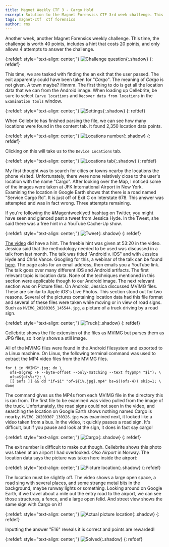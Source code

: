 ```yaml
---
title: Magnet Weekly CTF 3 - Cargo Hold 
excerpt: Solution to the Magnet Forensics CTF 3rd week challenge. This challenge asks us to find a specific exit number the user of the phone passed by. The most difficult and fun challenge yet!
tags: magnet-ctf  ctf forensics
author: rms
---
```


Another week, another Magnet Forensics weekly challenge. This time, the challenge is worth 40 points, includes a hint that costs 20 points, and only allows 4 attempts to answer the challenge.

{:refdef: style="text-align: center;"}
![Challenge question](https://starwarsfan2099.github.io/public/2020-10-22/question.JPG){:.shadow}
{: refdef}

This time, we are tasked with finding the an exit that the user passed. The exit apparently could have been taken for "*Cargo*". The meaning of *Cargo* is not given. A town maybe? Hmmm. The first thing to do is get all the location data that we can from the Android image. When loading up Cellebrite, be sure to select `Carve locations` and `Recover data from locations` in the `Examination tools` window. 

{:refdef: style="text-align: center;"}
![Settings](https://starwarsfan2099.github.io/public/2020-10-22/location_settings.JPG){:.shadow}
{: refdef}

When Cellebrite has finished parsing the file, we can see how many locations were found in the content tab. It found 2,350 location data points.

{:refdef: style="text-align: center;"}
![Locations number](https://starwarsfan2099.github.io/public/2020-10-22/locations_tab.JPG){:.shadow}
{: refdef}

Clicking on this will take us to the `Device Locations` tab.

{:refdef: style="text-align: center;"}
![Locations tab](https://starwarsfan2099.github.io/public/2020-10-22/locations_veiw.JPG){:.shadow}
{: refdef}

My first thought was to search for cities or towns nearby the locations the phone visited. Unfortunately, there were none relatively close to the user's location with the name "Cargo". After looking over the Map, I noticed some of the images were taken at JFK International Airport in New York. Examining the location in Google Earth shows that there is a road named "Service Cargo Rd". It is just off of Exit C on Interstate 678. This answer was attempted and was in fact wrong. Three attempts remaining. 

If you're following the #Magentweeklyctf hashtag on Twitter, you might have seen and glanced past a tweet from Jessica Hyde. In the Tweet, she said there was a free hint in a YouTube Cache-Up show.

{:refdef: style="text-align: center;"}
![Tweet](https://starwarsfan2099.github.io/public/2020-10-22/tweet.JPG){:.shadow}
{: refdef}

[The video](https://www.youtube.com/watch?v=LsJARwXDDR4&feature=youtu.be) did have a hint. The freebie hint was given at 53:20 in the video. Jessica said that the methodology needed to be used was discussed in a talk from last month. The talk was titled "Android v. iOS" and with Jessica Hyde and Chris Vance. Googling for this, a webinar of the talk can be found [here](https://www.magnetforensics.com/resources/mobile-artifact-comparison-webinar-recording-oct-7/). The page asks for an email address, then emails you a YouTube link. The talk goes over many different iOS and Android artifacts. The first relevant topic is location data. None of the techniques mentioned in this section were applicable though to our Android image. The next relevant section was on Picture files. On Android, Jessica discussed MVIMG files. These are similar to Apple iOS's Live Photos. This section stood out for two reasons. Several of the pictures containing location data had this file format and several of these files were taken while moving or in view of road signs. Such as `MVIMG_20200305_145544.jpg`, a picture of a truck driving by a road sign. 

{:refdef: style="text-align: center;"}
![Truck](https://starwarsfan2099.github.io/public/2020-10-22/truck.JPG){:.shadow}
{: refdef}

Cellebrite shows the file extension of the files as MVIMG but parses them as JPG files, so it only shows a still image. 

All of the MVIMG files were found in the Android filesystem and exported to a Linux machine. On Linux, the following terminal command was used to extract the MP4 video files from the MVIMG files.

```
for i in MVIMG*.jpg; do \
  ofs=$(grep -F --byte-offset --only-matching --text ftypmp4 "$i"); \
  ofs=${ofs%:*}; \
  [[ $ofs ]] && dd "if=$i" "of=${i%.jpg}.mp4" bs=$((ofs-4)) skip=1; \
done
```

The command gives us the MP4s from each MVIMG file in the directory this is ran from. The first file to be examined was video pulled from the image of the truck. Unfortunately, the road signs could not seen in the video, and searching the location on Google Earth shows nothing named Cargo is nearby. `MVIMG_20200307_130326.jpg` was examined next, it looked like a video taken from a bus. In the video, it quickly passes a road sign. It's difficult, but if you pause and look at the sign, it does in fact say cargo!

{:refdef: style="text-align: center;"}
![Cargo](https://starwarsfan2099.github.io/public/2020-10-22/sign.JPG){:.shadow}
{: refdef}

The exit number is difficult to make out though. Cellebrite shows this photo was taken at an airport I had overlooked. *Olso Airport* in Norway. The location data says the picture was taken here inside the airport:

{:refdef: style="text-align: center;"}
![Picture location](https://starwarsfan2099.github.io/public/2020-10-22/map.JPG){:.shadow}
{: refdef}

The location must be slightly off. The video shows a large open space, a road sing with several places, and some strange metal bits in the background, maybe runway lights or something. Looking around on Google Earth, if we travel about a mile out the entry road to the airport, we can see those structures, a fence, and a large open felid. And street view shows the same sign with Cargo on it!

{:refdef: style="text-align: center;"}
![Actual picture location](https://starwarsfan2099.github.io/public/2020-10-22/earth.JPG){:.shadow}
{: refdef}

Inputting the answer "E16" reveals it is correct and points are rewarded!

{:refdef: style="text-align: center;"}
![Solved](https://starwarsfan2099.github.io/public/2020-10-22/solved.JPG){:.shadow}
{: refdef}